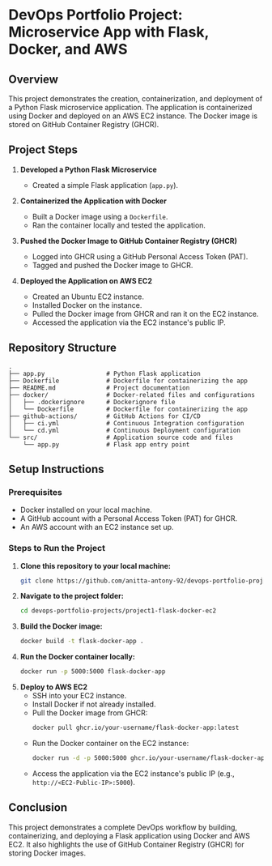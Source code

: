 # DevOps Portfolio Project: Microservice App with Flask, Docker, and AWS

## Overview
This project demonstrates the creation, containerization, and deployment of a Python Flask microservice application. The application is containerized using Docker and deployed on an AWS EC2 instance. The Docker image is stored on GitHub Container Registry (GHCR).

## Project Steps
1. **Developed a Python Flask Microservice**
   - Created a simple Flask application (`app.py`).
   
2. **Containerized the Application with Docker**
   - Built a Docker image using a `Dockerfile`.
   - Ran the container locally and tested the application.

3. **Pushed the Docker Image to GitHub Container Registry (GHCR)**
   - Logged into GHCR using a GitHub Personal Access Token (PAT).
   - Tagged and pushed the Docker image to GHCR.

4. **Deployed the Application on AWS EC2**
   - Created an Ubuntu EC2 instance.
   - Installed Docker on the instance.
   - Pulled the Docker image from GHCR and ran it on the EC2 instance.
   - Accessed the application via the EC2 instance's public IP.

## Repository Structure
```.
.
├── app.py                 # Python Flask application
├── Dockerfile             # Dockerfile for containerizing the app
├── README.md              # Project documentation
├── docker/                # Docker-related files and configurations
│   ├── .dockerignore      # Dockerignore file
│   └── Dockerfile         # Dockerfile for containerizing the app
├── github-actions/        # GitHub Actions for CI/CD
│   ├── ci.yml             # Continuous Integration configuration
│   └── cd.yml             # Continuous Deployment configuration
└── src/                   # Application source code and files
    └── app.py             # Flask app entry point
```
## Setup Instructions

### Prerequisites
- Docker installed on your local machine.
- A GitHub account with a Personal Access Token (PAT) for GHCR.
- An AWS account with an EC2 instance set up.

### Steps to Run the Project
1. **Clone this repository to your local machine:**
   ```bash
   git clone https://github.com/anitta-antony-92/devops-portfolio-projects.git
2. **Navigate to the project folder:**
   ```bash
   cd devops-portfolio-projects/project1-flask-docker-ec2
3. **Build the Docker image:**
   ```bash
   docker build -t flask-docker-app .
4. **Run the Docker container locally:**
   ```bash
   docker run -p 5000:5000 flask-docker-app
5. **Deploy to AWS EC2**
   - SSH into your EC2 instance.
   - Install Docker if not already installed.
   - Pull the Docker image from GHCR:
     ```bash
     docker pull ghcr.io/your-username/flask-docker-app:latest
     ```
   - Run the Docker container on the EC2 instance:
     ```bash
     docker run -d -p 5000:5000 ghcr.io/your-username/flask-docker-app:latest
     ```
   - Access the application via the EC2 instance's public IP (e.g., `http://<EC2-Public-IP>:5000`).

## Conclusion
This project demonstrates a complete DevOps workflow by building, containerizing, and deploying a Flask application using Docker and AWS EC2. It also highlights the use of GitHub Container Registry (GHCR) for storing Docker images.

